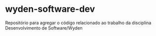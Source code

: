# wyden-software-dev
Repositório para agregar o código relacionado ao trabalho da disciplina Desenvolvimento de Software/Wyden
